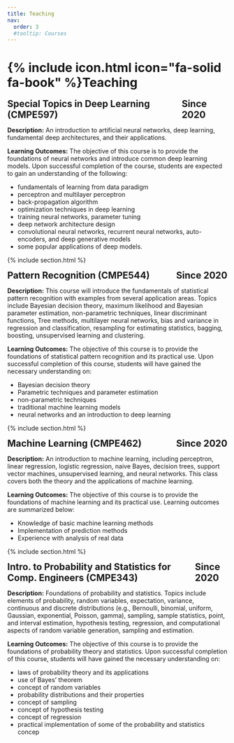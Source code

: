 ```yaml
---
title: Teaching
nav:
  order: 3
  #tooltip: Courses
---
```


# {% include icon.html icon="fa-solid fa-book" %}Teaching


<h2 style="display:flex; justify-content:space-between; align-items:baseline; margin:0;">
  <span>Special Topics in Deep Learning (CMPE597)</span>
  <span>Since 2020</span>
</h2>

**Description:** An introduction to artificial neural networks, deep learning, fundamental deep architectures,
and their applications.

**Learning Outcomes:** The objective of this course is to provide the foundations of neural networks and introduce
common deep learning models. Upon successful completion of the course, students are expected
to gain an understanding of the following:
- fundamentals of learning from data paradigm
- perceptron and multilayer perceptron
- back-propagation algorithm
- optimization techniques in deep learning
- training neural networks, parameter tuning
- deep network architecture design
- convolutional neural networks, recurrent neural networks, auto-encoders, and deep generative models
- some popular applications of deep models.

{% include section.html %}

<h2 style="display:flex; justify-content:space-between; align-items:baseline; margin:0;">
  <span>Pattern Recognition (CMPE544)</span>
  <span>Since 2020</span>
</h2>

**Description:** This course will introduce the fundamentals of statistical
pattern recognition with examples from several application areas. Topics include
Bayesian decision theory, maximum likelihood and Bayesian parameter estimation,
non-parametric techniques, linear discriminant functions, Tree methods, multilayer
neural networks, bias and variance in regression and classification, resampling for estimating statistics, bagging, boosting, unsupervised learning and clustering.

**Learning Outcomes:** The objective of this course is to provide the
foundations of statistical pattern recognition and its practical use. Upon successful
completion of this course, students will have gained the necessary understanding on:
- Bayesian decision theory
- Parametric techniques and parameter estimation
- non-parametric techniques
- traditional machine learning models
- neural networks and an introduction to deep learning

{% include section.html %}
<h2 style="display:flex; justify-content:space-between; align-items:baseline; margin:0;">
  <span>Machine Learning (CMPE462)</span>
  <span>Since 2020</span>
</h2>

**Description:** An introduction to machine learning, including perceptron, linear regression, logistic regression, naive Bayes, decision trees, support vector machines,
unsupervised learning, and neural networks. This class covers both the theory and the
applications of machine learning.

**Learning Outcomes:** The objective of this course is to provide
the foundations of machine learning and its practical use. Learning outcomes are
summarized below:
- Knowledge of basic machine learning methods
- Implementation of prediction methods
- Experience with analysis of real data

{% include section.html %}

<h2 style="display:flex; justify-content:space-between; align-items:baseline; margin:0;">
  <span>Intro. to Probability and Statistics for Comp. Engineers (CMPE343)</span>
  <span>Since 2020</span>
</h2>

**Description:** Foundations of probability and statistics. Topics include elements of probability, random variables, expectation, variance, continuous and discrete distributions (e.g., Bernoulli, binomial, uniform, Gaussian, exponential, Poisson, gamma), sampling, sample statistics, point, and interval estimation, hypothesis testing, regression, and computational aspects of random variable generation, sampling and estimation.

**Learning Outcomes:** The objective of this course is to provide the
foundations of probability theory and statistics. Upon successful completion of this
course, students will have gained the necessary understanding on:
- laws of probability theory and its applications
- use of Bayes’ theorem
- concept of random variables
- probability distributions and their properties
- concept of sampling
- concept of hypothesis testing
- concept of regression
- practical implementation of some of the probability and statistics concep



